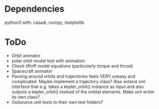 # Dependencies
python3 with: casadi, numpy, matplotlib

# ToDo
* Orbit animator
* polar orbit model test with animation
* Check liftoff model equations (particularly torque and thrust)
* Spacecraft animator
* Passing around orbits and trajectories feels VERY uneasy and complicated. Maybe implement a trajectory class? Also extend xml interface that e.g. takes a kepler_orbit() instance as input and also outputs a kepler_orbit() instead of the orbital elements. Make xml writer its own class?
* Outsource unit tests to their own test folders?